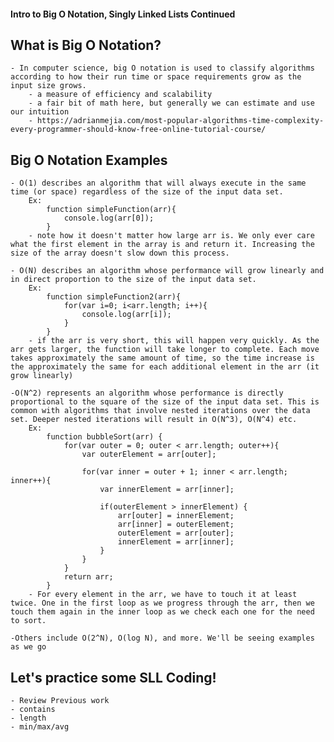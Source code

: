 #### Intro to Big O Notation, Singly Linked Lists Continued

## What is Big O Notation?
    - In computer science, big O notation is used to classify algorithms according to how their run time or space requirements grow as the input size grows.
        - a measure of efficiency and scalability
        - a fair bit of math here, but generally we can estimate and use our intuition
        - https://adrianmejia.com/most-popular-algorithms-time-complexity-every-programmer-should-know-free-online-tutorial-course/

## Big O Notation Examples
    - O(1) describes an algorithm that will always execute in the same time (or space) regardless of the size of the input data set.
        Ex: 
            function simpleFunction(arr){
                console.log(arr[0]);
            }
        - note how it doesn't matter how large arr is. We only ever care what the first element in the array is and return it. Increasing the size of the array doesn't slow down this process.

    - O(N) describes an algorithm whose performance will grow linearly and in direct proportion to the size of the input data set.
        Ex: 
            function simpleFunction2(arr){
                for(var i=0; i<arr.length; i++){
                    console.log(arr[i]);
                }
            }
        - if the arr is very short, this will happen very quickly. As the arr gets larger, the function will take longer to complete. Each move takes approximately the same amount of time, so the time increase is the approximately the same for each additional element in the arr (it grow linearly)

    -O(N^2) represents an algorithm whose performance is directly proportional to the square of the size of the input data set. This is common with algorithms that involve nested iterations over the data set. Deeper nested iterations will result in O(N^3), O(N^4) etc.
        Ex: 
            function bubbleSort(arr) {
                for(var outer = 0; outer < arr.length; outer++){
                    var outerElement = arr[outer];

                    for(var inner = outer + 1; inner < arr.length; inner++){
                        var innerElement = arr[inner];

                        if(outerElement > innerElement) {
                            arr[outer] = innerElement;
                            arr[inner] = outerElement;
                            outerElement = arr[outer];
                            innerElement = arr[inner];
                        }
                    }
                }
                return arr;
            }
        - For every element in the arr, we have to touch it at least twice. One in the first loop as we progress through the arr, then we touch them again in the inner loop as we check each one for the need to sort.

    -Others include O(2^N), O(log N), and more. We'll be seeing examples as we go

## Let's practice some SLL Coding!
    - Review Previous work
    - contains
    - length
    - min/max/avg